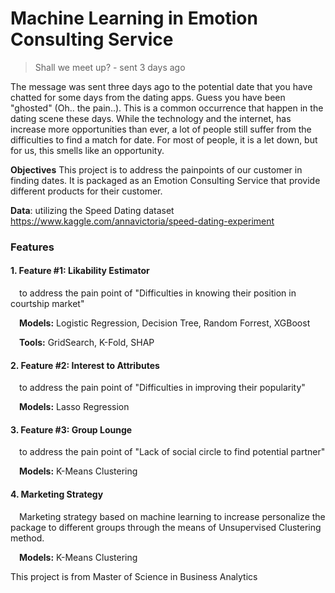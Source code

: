 # Machine Learning in Emotion Consulting Service

> Shall we meet up? - sent 3 days ago 

The message was sent three days ago to the potential date that you have chatted for some days from the dating apps. Guess you have been "ghosted" (Oh.. the pain..). This is a common occurrence that happen in the dating scene these days. While the technology and the internet, has increase more opportunities than ever, a lot of people still suffer from the difficulties to find a match for date. For most of people, it is a let down, but for us, this smells like an opportunity.

**Objectives** This project is to address the painpoints of our customer in finding dates. It is packaged as an Emotion Consulting Service that provide different products for their customer. 

**Data**: utilizing the Speed Dating dataset https://www.kaggle.com/annavictoria/speed-dating-experiment

### Features

#### 1. Feature #1: Likability Estimator

&emsp;to address the pain point of "Difficulties in knowing their position in courtship market"

&emsp;**Models:** Logistic Regression, Decision Tree, Random Forrest, XGBoost

&emsp;**Tools:** GridSearch, K-Fold, SHAP

#### 2. Feature #2: Interest to Attributes

&emsp;to address the pain point of "Difficulties in improving their popularity"

&emsp;**Models:** Lasso Regression

#### 3. Feature #3: Group Lounge

&emsp;to address the pain point of "Lack of social circle to find potential partner"

&emsp;**Models:** K-Means Clustering

#### 4. Marketing Strategy

&emsp;Marketing strategy based on machine learning to increase personalize the package to different groups through the means of Unsupervised Clustering method. 

&emsp;**Models:** K-Means Clustering

This project is from Master of Science in Business Analytics
